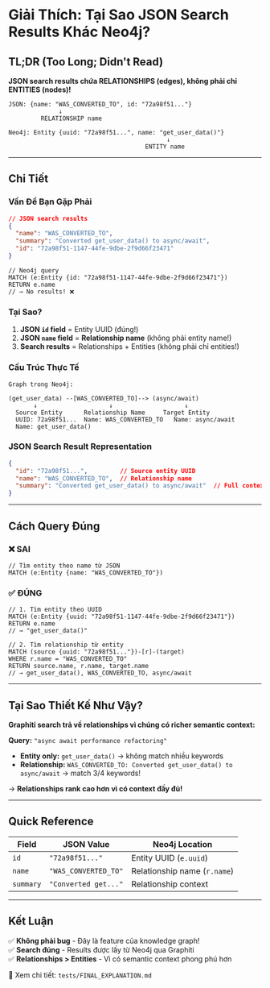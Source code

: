 # Giải Thích: Tại Sao JSON Search Results Khác Neo4j?

## TL;DR (Too Long; Didn't Read)

**JSON search results chứa RELATIONSHIPS (edges), không phải chỉ ENTITIES (nodes)!**

```
JSON: {name: "WAS_CONVERTED_TO", id: "72a98f51..."}
              ↓
         RELATIONSHIP name
              
Neo4j: Entity {uuid: "72a98f51...", name: "get_user_data()"}
                                            ↓
                                      ENTITY name
```

---

## Chi Tiết

### Vấn Đề Bạn Gặp Phải

```json
// JSON search results
{
  "name": "WAS_CONVERTED_TO",
  "summary": "Converted get_user_data() to async/await",
  "id": "72a98f51-1147-44fe-9dbe-2f9d66f23471"
}
```

```cypher
// Neo4j query
MATCH (e:Entity {id: "72a98f51-1147-44fe-9dbe-2f9d66f23471"})
RETURN e.name
// → No results! ❌
```

### Tại Sao?

1. **JSON `id` field** = Entity UUID (đúng!)
2. **JSON `name` field** = **Relationship name** (không phải entity name!)
3. **Search results** = Relationships + Entities (không phải chỉ entities!)

### Cấu Trúc Thực Tế

```
Graph trong Neo4j:

(get_user_data) --[WAS_CONVERTED_TO]--> (async/await)
       ↓                    ↓                    ↓
  Source Entity      Relationship Name     Target Entity
  UUID: 72a98f51...  Name: WAS_CONVERTED_TO   Name: async/await
  Name: get_user_data()
```

### JSON Search Result Representation

```json
{
  "id": "72a98f51...",         // Source entity UUID
  "name": "WAS_CONVERTED_TO",  // Relationship name
  "summary": "Converted get_user_data() to async/await"  // Full context
}
```

---

## Cách Query Đúng

### ❌ SAI
```cypher
// Tìm entity theo name từ JSON
MATCH (e:Entity {name: "WAS_CONVERTED_TO"})
```

### ✅ ĐÚNG
```cypher
// 1. Tìm entity theo UUID
MATCH (e:Entity {uuid: "72a98f51-1147-44fe-9dbe-2f9d66f23471"})
RETURN e.name
// → "get_user_data()"

// 2. Tìm relationship từ entity
MATCH (source {uuid: "72a98f51..."})-[r]-(target)
WHERE r.name = "WAS_CONVERTED_TO"
RETURN source.name, r.name, target.name
// → get_user_data(), WAS_CONVERTED_TO, async/await
```

---

## Tại Sao Thiết Kế Như Vậy?

**Graphiti search trả về relationships vì chúng có richer semantic context:**

**Query:** `"async await performance refactoring"`

- **Entity only:** `get_user_data()` → không match nhiều keywords
- **Relationship:** `WAS_CONVERTED_TO: Converted get_user_data() to async/await` → match 3/4 keywords!

→ **Relationships rank cao hơn vì có context đầy đủ!**

---

## Quick Reference

| Field | JSON Value | Neo4j Location |
|-------|------------|----------------|
| `id` | `"72a98f51..."` | Entity UUID (`e.uuid`) |
| `name` | `"WAS_CONVERTED_TO"` | Relationship name (`r.name`) |
| `summary` | `"Converted get..."` | Relationship context |

---

## Kết Luận

✅ **Không phải bug** - Đây là feature của knowledge graph!  
✅ **Search đúng** - Results được lấy từ Neo4j qua Graphiti  
✅ **Relationships > Entities** - Vì có semantic context phong phú hơn  

📄 Xem chi tiết: `tests/FINAL_EXPLANATION.md`
